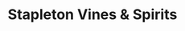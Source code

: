 ---
title: "Stapleton Vines & Spirits"
url: /stapleton/stapleton-vines-and-spirits/
shop: alcohol
---